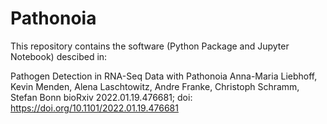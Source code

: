 # Pathonoia

This repository contains the software (Python Package and Jupyter Notebook) descibed in:

Pathogen Detection in RNA-Seq Data with Pathonoia
Anna-Maria Liebhoff, Kevin Menden, Alena Laschtowitz, Andre Franke, Christoph Schramm, Stefan Bonn
bioRxiv 2022.01.19.476681; doi: https://doi.org/10.1101/2022.01.19.476681 

